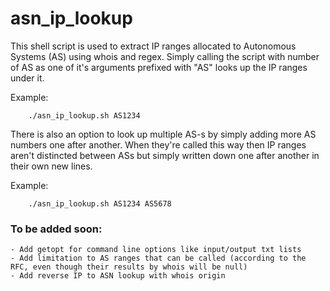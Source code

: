 # asn_ip_lookup

This shell script is used to extract IP ranges allocated to Autonomous Systems (AS) using whois and regex. Simply calling the script with number of AS as one of it's arguments prefixed with "AS" looks up the IP ranges under it.

Example:

```
	./asn_ip_lookup.sh AS1234
```

There is also an option to look up multiple AS-s by simply adding more AS numbers one after another. When they're called this way then IP ranges aren't distincted between ASs but simply written down one after another in their own new lines.

Example:

```
	./asn_ip_lookup.sh AS1234 AS5678
```

### To be added soon:
	- Add getopt for command line options like input/output txt lists
	- Add limitation to AS ranges that can be called (according to the RFC, even though their results by whois will be null)
	- Add reverse IP to ASN lookup with whois origin
